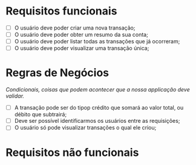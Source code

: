 # Requisitos funcionais

- [ ] O usuário deve poder criar uma nova transação;
- [ ] O usuário deve poder obter um resumo da sua conta;
- [ ] O usuário deve poder listar todas as transações que já ocorreram;
- [ ] O usuário deve poder visualizar uma transação única;

# Regras de Negócios
*Condicionais, coisas que podem acontecer que a nossa applicação deve validar.*

- [ ] A transação pode ser do tipop crédito que somará ao valor total, ou débito que subtrairá;
- [ ] Deve ser possível identificarmos os usuários entre as requisições;
- [ ] O usuário só pode visualizar transações o qual ele criou;

# Requisitos não funcionais